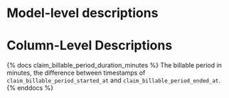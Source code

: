 # Model-level descriptions


# Column-Level Descriptions

{% docs claim_billable_period_duration_minutes %}
The billable period in minutes, the difference between timestamps of
`claim_billable_period_started_at` and `claim_billable_period_ended_at`.
{% enddocs %}
